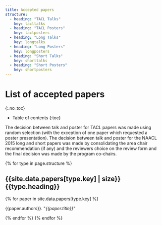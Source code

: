 ```yaml
---
title: Accepted papers
structure:
  - heading: "TACL Talks"
    key: tacltalks
  - heading: "TACL Posters"
    key: taclposters
  - heading: "Long Talks"
    key: longtalks
  - heading: "Long Posters"
    key: longposters
  - heading: "Short Talks"
    key: shorttalks
  - heading: "Short Posters"
    key: shortposters
---
```


# List of accepted papers
{:.no_toc}

* Table of contents 
{:toc}

The decision between talk and poster for TACL papers was made using random selection (with the exception of one paper which requested a poster presentation). The decision between talk and poster for the NAACL 2015 long and short papers was made by consolidating the area chair recommendation (if any) and the reviewers choice on the review form and the final decision was made by the program co-chairs.

{% for type in page.structure %}

## {{site.data.papers[type.key] | size}} {{type.heading}}

{% for paper in site.data.papers[type.key] %}

{{paper.authors}}. "*{{paper.title}}*"

{% endfor %}
{% endfor %}


